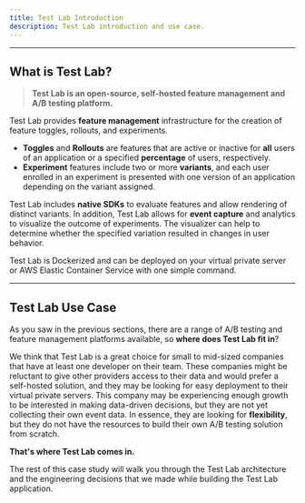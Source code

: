 ```yaml
---
title: Test Lab Introduction
description: Test Lab introduction and use case.
---
```


---

## What is Test Lab?

> **Test Lab is an open-source, self-hosted feature management and A/B testing platform.**

Test Lab provides **feature management** infrastructure for the creation of feature toggles, rollouts, and experiments.

- **Toggles** and **Rollouts** are features that are active or inactive for **all** users of an application or a specified **percentage** of users, respectively.
- **Experiment** features include two or more **variants**, and each user enrolled in an experiment is presented with one version of an application depending on the variant assigned.

Test Lab includes **native SDKs** to evaluate features and allow rendering of distinct variants. In addition, Test Lab allows for **event capture** and analytics to visualize the outcome of experiments. The visualizer can help to determine whether the specified variation resulted in changes in user behavior.

Test Lab is Dockerized and can be deployed on your virtual private server or AWS Elastic Container Service with one simple command.

---

## Test Lab Use Case

As you saw in the previous sections, there are a range of A/B testing and feature management platforms available, so **where does Test Lab fit in**?

We think that Test Lab is a great choice for small to mid-sized companies that have at least one developer on their team. These companies might be reluctant to give other providers access to their data and would prefer a self-hosted solution, and they may be looking for easy deployment to their virtual private servers. This company may be experiencing enough growth to be interested in making data-driven decisions, but they are not yet collecting their own event data. In essence, they are looking for **flexibility**, but they do not have the resources to build their own A/B testing solution from scratch.

**That's where Test Lab comes in.**

The rest of this case study will walk you through the Test Lab architecture and the engineering decisions that we made while building the Test Lab application.

